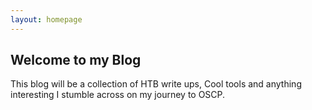 ```yaml
---
layout: homepage
---
```


## Welcome to my Blog

This blog will be a collection of HTB write ups, Cool tools and anything interesting I stumble across on my journey to OSCP.
